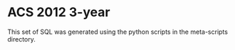 ACS 2012 3-year
===============

This set of SQL was generated using the python scripts in the meta-scripts
directory.
